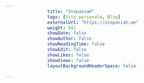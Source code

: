 ---
                title: "StepaniaH"
                tags: [Sito personale, Blog]
                externalUrl: "https://stepaniah.me"
                weight: 941
                showDate: false
                showAuthor: false
                showReadingTime: false
                showEdit: false
                showLikes: false
                showViews: false
                layoutBackgroundHeaderSpace: false
                ---

